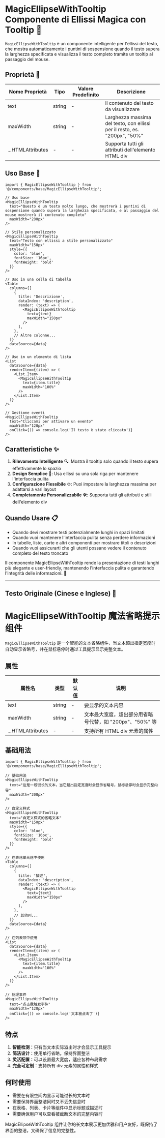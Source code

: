 # MagicEllipseWithTooltip Componente di Ellissi Magica con Tooltip 📝

`MagicEllipseWithTooltip` è un componente intelligente per l'ellissi del testo, che mostra automaticamente i puntini di sospensione quando il testo supera la larghezza specificata e visualizza il testo completo tramite un tooltip al passaggio del mouse.

## Proprietà 🔧

| Nome Proprietà     | Tipo   | Valore Predefinito | Descrizione                                               |
| ------------------ | ------ | ------------------ | --------------------------------------------------------- |
| text               | string | -                  | Il contenuto del testo da visualizzare                    |
| maxWidth           | string | -                  | Larghezza massima del testo, con ellissi per il resto, es. "200px", "50%" |
| ...HTMLAttributes  | -      | -                  | Supporta tutti gli attributi dell'elemento HTML div      |

## Uso Base 🚀

```tsx
import { MagicEllipseWithTooltip } from '@/components/base/MagicEllipseWithTooltip';

// Uso base
<MagicEllipseWithTooltip
  text="Questo è un testo molto lungo, che mostrerà i puntini di sospensione quando supera la larghezza specificata, e al passaggio del mouse mostrerà il contenuto completo"
  maxWidth="200px"
/>

// Stile personalizzato
<MagicEllipseWithTooltip
  text="Testo con ellissi a stile personalizzato"
  maxWidth="150px"
  style={{
    color: 'blue',
    fontSize: '16px',
    fontWeight: 'bold'
  }}
/>

// Uso in una cella di tabella
<Table
  columns={[
    {
      title: 'Descrizione',
      dataIndex: 'description',
      render: (text) => (
        <MagicEllipseWithTooltip
          text={text}
          maxWidth="150px"
        />
      ),
    },
    // Altre colonne...
  ]}
  dataSource={data}
/>

// Uso in un elemento di lista
<List
  dataSource={data}
  renderItem={(item) => (
    <List.Item>
      <MagicEllipseWithTooltip
        text={item.title}
        maxWidth="100%"
      />
    </List.Item>
  )}
/>

// Gestione eventi
<MagicEllipseWithTooltip
  text="Cliccami per attivare un evento"
  maxWidth="120px"
  onClick={() => console.log('Il testo è stato cliccato')}
/>
```

## Caratteristiche ✨

1. **Rilevamento Intelligente** 🔍: Mostra il tooltip solo quando il testo supera effettivamente lo spazio
2. **Design Semplice** 🎨: Usa ellissi su una sola riga per mantenere l'interfaccia pulita
3. **Configurazione Flessibile** ⚙️: Puoi impostare la larghezza massima per adattarsi a vari layout
4. **Completamente Personalizzabile** 🛠️: Supporta tutti gli attributi e stili dell'elemento div

## Quando Usare 📋

- Quando devi mostrare testi potenzialmente lunghi in spazi limitati
- Quando vuoi mantenere l'interfaccia pulita senza perdere informazioni
- In tabelle, liste, carte e altri componenti per mostrare titoli o descrizioni
- Quando vuoi assicurarti che gli utenti possano vedere il contenuto completo del testo troncato

Il componente MagicEllipseWithTooltip rende la presentazione di testi lunghi più elegante e user-friendly, mantenendo l'interfaccia pulita e garantendo l'integrità delle informazioni. 🌟

---

## Testo Originale (Cinese e Inglese) 📜

# MagicEllipseWithTooltip 魔法省略提示组件

`MagicEllipseWithTooltip` 是一个智能的文本省略组件，当文本超出指定宽度时自动显示省略号，并在鼠标悬停时通过工具提示显示完整文本。

## 属性

| 属性名            | 类型   | 默认值 | 说明                                                     |
| ----------------- | ------ | ------ | -------------------------------------------------------- |
| text              | string | -      | 要显示的文本内容                                         |
| maxWidth          | string | -      | 文本最大宽度，超出部分用省略号代替，如 "200px"、"50%" 等 |
| ...HTMLAttributes | -      | -      | 支持所有 HTML div 元素的属性                             |

## 基础用法

```tsx
import { MagicEllipseWithTooltip } from '@/components/base/MagicEllipseWithTooltip';

// 基础用法
<MagicEllipseWithTooltip
  text="这是一段很长的文本，当它超出指定宽度时会显示省略号，鼠标悬停时会显示完整内容"
  maxWidth="200px"
/>

// 自定义样式
<MagicEllipseWithTooltip
  text="自定义样式的省略文本"
  maxWidth="150px"
  style={{
    color: 'blue',
    fontSize: '16px',
    fontWeight: 'bold'
  }}
/>

// 在表格单元格中使用
<Table
  columns={[
    {
      title: '描述',
      dataIndex: 'description',
      render: (text) => (
        <MagicEllipseWithTooltip
          text={text}
          maxWidth="150px"
        />
      ),
    },
    // 其他列...
  ]}
  dataSource={data}
/>

// 在列表项中使用
<List
  dataSource={data}
  renderItem={(item) => (
    <List.Item>
      <MagicEllipseWithTooltip
        text={item.title}
        maxWidth="100%"
      />
    </List.Item>
  )}
/>

// 处理事件
<MagicEllipseWithTooltip
  text="点击我触发事件"
  maxWidth="120px"
  onClick={() => console.log('文本被点击了')}
/>
```

## 特点

1. **智能检测**：只有当文本实际溢出时才会显示工具提示
2. **简洁设计**：使用单行省略，保持界面整洁
3. **灵活配置**：可以设置最大宽度，适应各种布局需求
4. **完全可定制**：支持所有 div 元素的属性和样式

## 何时使用

-   需要在有限空间内显示可能过长的文本时
-   需要保持界面整洁同时又不丢失信息时
-   在表格、列表、卡片等组件中显示标题或描述时
-   需要确保用户可以查看被截断文本的完整内容时

MagicEllipseWithTooltip 组件让你的长文本展示更加优雅和用户友好，既保持了界面的整洁，又确保了信息的完整性。
